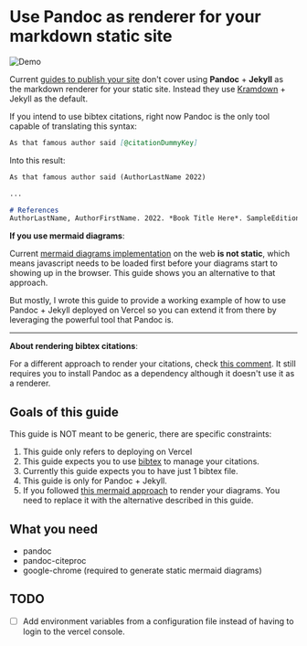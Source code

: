 # Use Pandoc as renderer for your markdown static site

![[Demo](https://foam.serranomorante.com/public/example)](https://i.postimg.cc/vBmZQhQW/brave-20221128-203023-938.gif)

Current [guides to publish your site](https://foambubble.github.io/foam/user/recipes/recipes#publish) don't cover using **Pandoc** + **Jekyll** as the markdown renderer for your static site. Instead they use [Kramdown](https://jekyllrb.com/docs/configuration/markdown/#kramdown) + Jekyll as the default.

If you intend to use bibtex citations, right now Pandoc is the only tool capable of translating this syntax:

```markdown
As that famous author said [@citationDummyKey]
```

Into this result:

```markdown
As that famous author said (AuthorLastName 2022)

...

# References
AuthorLastName, AuthorFirstName. 2022. *Book Title Here*. SampleEdition. SamplePublisher.
```

**If you use mermaid diagrams**:

Current [mermaid diagrams implementation](https://github.com/mermaid-js/mermaid/issues/772#issuecomment-449553808) on the web **is not static**, which means javascript needs to be loaded first before your diagrams start to showing up in the browser. This guide shows you an alternative to that approach.

But mostly, I wrote this guide to provide a working example of how to use Pandoc + Jekyll deployed on Vercel so you can extend it from there by leveraging the powerful tool that Pandoc is.

***

**About rendering bibtex citations**:

For a different approach to render your citations, check [this comment](https://github.com/foambubble/foam/issues/241#issuecomment-855418511). It still requires you to install Pandoc as a dependency although it doesn't use it as a renderer.

## Goals of this guide

This guide is NOT meant to be generic, there are specific constraints:

1. This guide only refers to deploying on Vercel
2. This guide expects you to use [bibtex](https://www.youtube.com/watch?v=JF9bvYmcdmY&list=LL&index=1&t=1s) to manage your citations.
3. Currently this guide expects you to have just 1 bibtex file.
4. This guide is only for Pandoc + Jekyll.
5. If you followed [this mermaid approach](https://github.com/mermaid-js/mermaid/issues/772#issuecomment-449553808) to render your diagrams. You need to replace it with the alternative described in this guide.

## What you need

- pandoc
- pandoc-citeproc
- google-chrome (required to generate static mermaid diagrams)

## TODO

- [ ] Add environment variables from a configuration file instead of having to login to the vercel console.
